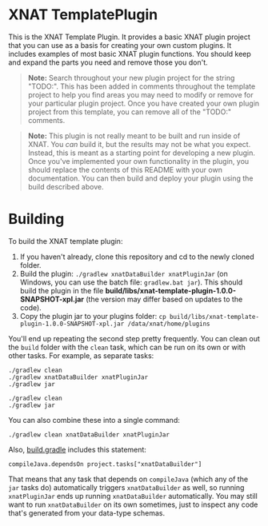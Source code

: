 # XNAT TemplatePlugin #

This is the XNAT Template Plugin. It provides a basic XNAT plugin project that you can use 
as a basis for creating your own custom plugins. It includes examples of most basic XNAT plugin
functions. You should keep and expand the parts you need and remove those you don't.

> **Note:** Search throughout your new plugin project for the string "TODO:". This has been added
 in comments throughout the template project to help you find areas you may need to modify or 
 remove for your particular plugin project. Once you have created your own plugin project from
 this template, you can remove all of the "TODO:" comments. 

> **Note:** This plugin is not really meant to be built and run inside of XNAT. You _can_ build it, but
 the results may not be what you expect. Instead, this is meant as a starting point for developing a
 new plugin. Once you've implemented your own functionality in the plugin, you should replace the
 contents of this README with your own documentation. You can then build and deploy your plugin using 
 the build described above. 

# Building #

To build the XNAT template plugin:

1. If you haven't already, clone this repository and cd to the newly cloned folder.
1. Build the plugin: `./gradlew xnatDataBuilder xnatPluginJar` (on Windows, you can use the batch file: `gradlew.bat jar`). This should build the plugin in the file **build/libs/xnat-template-plugin-1.0.0-SNAPSHOT-xpl.jar** (the version may differ based on updates to the code).
1. Copy the plugin jar to your plugins folder: `cp build/libs/xnat-template-plugin-1.0.0-SNAPSHOT-xpl.jar /data/xnat/home/plugins`

You'll end up repeating the second step pretty frequently. You can clean out the `build` folder with the `clean` task, which can be run on its own or with other tasks. For example, as separate tasks:

```
./gradlew clean
./gradlew xnatDataBuilder xnatPluginJar
./gradlew jar
```
```
./gradlew clean
./gradlew jar
```
You can also combine these into a single command:

```
./gradlew clean xnatDataBuilder xnatPluginJar
```

Also, [build.gradle](build.gradle) includes this statement:

```
compileJava.dependsOn project.tasks["xnatDataBuilder"]
```

That means that any task that depends on `compileJava` (which any of the `jar` tasks do) automatically triggers `xnatDataBuilder` as well, so running `xnatPluginJar` ends up running `xnatDataBuilder` automatically. You may still want to run `xnatDataBuilder` on its own sometimes, just to inspect any code that's generated from your data-type schemas.

